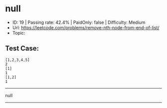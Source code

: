 # null                                                           

* ID: 19      | Passing rate: 42.4% | PaidOnly: false  | Difficulty: Medium 
* Url: https://leetcode.com/problems/remove-nth-node-from-end-of-list/ 
* Topic:  

## Test Case:

```
[1,2,3,4,5]
2
[1]
1
[1,2]
1
```

---

null

---